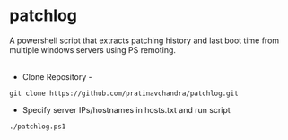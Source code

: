 # patchlog
A powershell script that extracts patching history and last boot time from multiple windows servers using PS remoting.
<br>
<br>
- Clone Repository -
```text
git clone https://github.com/pratinavchandra/patchlog.git
```
- Specify server IPs/hostnames in hosts.txt and run script
```text
./patchlog.ps1
```

